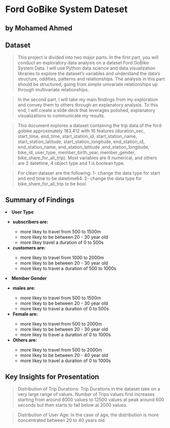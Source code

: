 # Ford GoBike System Dateset
## by Mohamed Ahmed


## Dataset

> This project is divided into two major parts. In the first part, you will conduct an exploratory data analysis on a dataset Ford GoBike System Data. I will use Python data science and data visualization libraries to explore the dataset’s variables and understand the data’s structure, oddities, patterns and relationships. The analysis in this part should be structured, going from simple univariate relationships up through multivariate relationships. 


> In the second part, I will take my main findings from my exploration and convey them to others through an explanatory analysis. To this end, I will create a slide deck that leverages polished, explanatory visualizations to communicate my results.

> This document explores a dataset containing the trip data of the ford gobike approximately 183,412 with 16 features (duration_sec, start_time, end_time, start_station_id, start_station_name, start_station_latitude, start_station_longitude, end_station_id, end_station_name, end_station_latitude ,end_station_longitude, bike_id, user_type, member_birth_year, member_gender, bike_share_for_all_trip). Most variables are 9 numerical, and others are 2 datetime, 4 object type and 1 is boolean type.

> For clean dataser are the following:
> 1- change the data type for start and end time to be datetime64.
> 2- change the data type for bike_share_for_all_trip to be bool


## Summary of Findings

   <li><strong>User Type</strong></li>
       <ul>
           <li><strong>subscribers are:</strong></li>
               <ul>
                   <li>more likey to travel from 500 to 1500m</li>
                   <li>more likey to be between 20 - 30 year old</li>
                   <li>more likey travel a duration of 0 to 500s</li>
               </ul>
           <li><strong>customers are:</strong></li>
                <ul>
                   <li>more likey to travel from 1000 to 2000m</li>
                   <li>more likey to be between 20 - 30 year old</li>
                   <li>more likey to travel a duration of 500 to 1000s</li>
               </ul>
       </ul>
   
   <li><strong>Member Gender</strong></li>
       <ul>
           <li><strong>males are:</strong></li>
                <ul>
                    <li>more likey to travel from 500 to 1500m</li> 
                    <li>more likey to be between 20 - 30 year old</li>
                    <li>more likey to travel a duration of 0 to 500s</li>
                </ul>
           <li><strong>Female are:</strong></li>
                <ul>
                    <li>more likey to travel from 500 to 2000m</li>
                    <li>more likey to be between 20 - 30 year old</li>
                    <li>more likey to travel a duration of 0 to 1000s</li>
                </ul>
           <li><strong>Others are:</strong></li>
                <ul>
                    <li>more likey to travel from 500 to 2000m</li>
                    <li>more likey to be between 20 - 40 year old</li>
                    <li>more likey to travel a duration of 0 to 1000s</li>
                </ul>
        </ul>


## Key Insights for Presentation

   >Distribution of Trip Durations:
Trip Durations in the dataset take on a very large range of values. Number of Trips values first increases starting from around 8000 values to 12500 values at peak around 600 seconds but then starts to fall below at 2000 values.

>Distribution of User Age:
In the case of age, the distribution is more concentrated between 20 to 40 years old.
